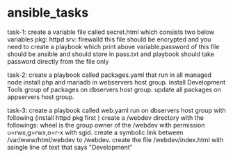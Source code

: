 # ansible_tasks

task-1:
create a variable file called secret.html which consists two below variables
pkg: httpd
srv: firewalld
this file should be encrypted and you need to create a playbook which print above variable.password of this file should be ansible and should store in pass.txt and playbook should take password directly from the file only

task-2:
create a playbook called packages.yaml that run in all managed node
install php and mariadb in webservers host group.
install Development Tools group of packages on dbservers host group.
update all packages on appservers host group.

task-3:
create a playbook called web.yaml run on dbservers host group with following (install httpd pkg first )
create a /webdev directory with the followings:
wheel is the group owner of the /webdev with permission u=rwx,g=rwx,o=r-x with sgid.
create a symbolic link between /var/www/html/webdev to /webdev.
create the file /webdev/index.html with asingle line of text that says "Development"
